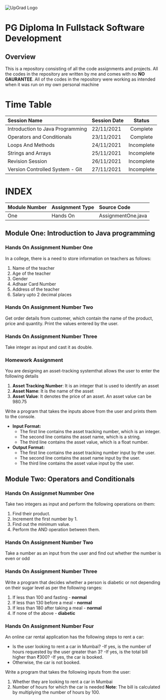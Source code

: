 ![UpGrad Logo](https://servicesdown.in/img/upgrad-logo.png)
# PG Diploma In Fullstack Software Development

## Overview

This is a repository consisting of all the code assignments and projects.
All the codes in the repository are written by me and comes with no **NO GAURANTEE**.
All of the codes in the repository were working as intended when it was run on my own personal machine

# Time Table
|Session Name|Session Date|Status|
|:--|:--|:--:|
|Introduction to Java Programming|22/11/2021|Complete|
|Operators and Conditionals|23/11/2021|Complete|
|Loops And Methods|24/11/2021|Incomplete|
|Strings and Arrays|25/11/2021|Incomplete|
|Revision Session|26/11/2021|Incomplete|
|Version Controlled System - Git|27/11/2021|Incomplete|

# INDEX

|Module Number|Assignment Type|Source Code|
|:--|:--|:--|
|One|Hands On|AssignmentOne.java|

## Module One: Introduction to Java programming

### Hands On Assignment Number One

In a college, there is a need to store information on teachers as follows:

1. Name of the teacher
2. Age of the teacher
3. Gender
4. Adhaar Card Number
5. Address of the teacher
6. Salary upto 2 decimal places


### Hands On Assignment Number Two
Get order details from customer, which contain the name of the product, price and quantity. Print the values entered by the user.

### Hands On Assignment Number Three
Take integer as input and cast it as double.

### Homework Assignment
You are designing an asset-tracking systemthat allows the user to enter the following details
1. **Asset Tracking Number**: It is an integer that is used to identify an asset
2. **Asset Name**: It is the name of the asset
3. **Asset Value**: It denotes the price of an asset. An asset value can be 980.75

Write a program that takes the inputs above from the user and prints them to the console. 

- **Input Format:**
	- The first line contains the asset tracking number, which is an integer.
	- The second line contains the asset name, which is a string.
	- The third line contains the asset value, which is a float number.
- **Output Format:**
	- The first line contains the asset tracking number input by the user.
	- The second line contains the asset name input by the user.
	- The third line contains the asset value input by the user.


 
## Module Two: Operators and Conditionals

### Hands On Assignmet Nummber One
Take two integers as input and perform the following operations on them:

1. Find their product.
2. Increment the first number by 1.
3. Find out the minimum value.
4. Perform the AND operation between them.

### Hands On Assignment Number Two
Take a number as an input from the user and find out whether the number is even or odd

### Hands On Assignment Number Three
Write a program that decides whether a person is diabetic or not depending on their sugar level as per the following ranges:
1. If less than 100 and fasting - **normal**
2. If less than 130 before a meal  - **normal**
3. If less than 180 after taking a meal - **normal**
4. If none of the above - **diabetic**

### Hands On Assignment Number Four
An online car rental application has the following steps to rent a car:
- Is the user looking to rent a car in Mumbai?
	-If yes, is the number of hours requested by the user greater than 3?
		-If yes, is the total bill higher than ₹300?
			-If yes, the car is booked.
- Otherwise, the car is not booked.

Write a program that takes the following inputs from the user:
1. Whether they are looking to rent a car in Mumbai
2. Number of hours for which the car is needed
**Note**: The bill is calculated by multiplying the number of hours by 100.






